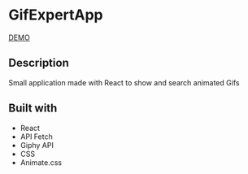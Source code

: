 # GifExpertApp

[DEMO](https://riskezwn.github.io/react-gifexpertapp/)

## Description

Small application made with React to show and search animated Gifs

## Built with

- React
- API Fetch
- Giphy API
- CSS
- Animate.css
